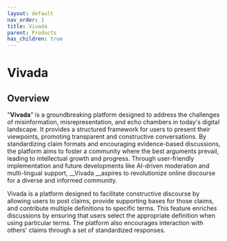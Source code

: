 ```yaml
---
layout: default
nav_order: 1
title: Vivada
parent: Products
has_children: true
---
```

# Vivada

## <a id="_7bhupvnca8fe"></a>Overview


"__Vivada__" is a groundbreaking platform designed to address the challenges of misinformation, misrepresentation, and echo chambers in today's digital landscape\. It provides a structured framework for users to present their viewpoints, promoting transparent and constructive conversations\. By standardizing claim formats and encouraging evidence\-based discussions, the platform aims to foster a community where the best arguments prevail, leading to intellectual growth and progress\. Through user\-friendly implementation and future developments like AI\-driven moderation and multi\-lingual support, __Vivada __aspires to revolutionize online discourse for a diverse and informed community\.


Vivada is a platform designed to facilitate constructive discourse by allowing users to post claims, provide supporting bases for those claims, and contribute multiple definitions to specific terms\. This feature enriches discussions by ensuring that users select the appropriate definition when using particular terms\. The platform also encourages interaction with others' claims through a set of standardized responses\.


